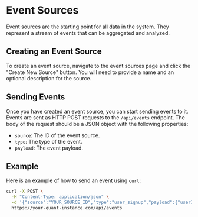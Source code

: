 # Event Sources

Event sources are the starting point for all data in the system. They represent
a stream of events that can be aggregated and analyzed.

## Creating an Event Source

To create an event source, navigate to the event sources page and click the
"Create New Source" button. You will need to provide a name and an optional
description for the source.

## Sending Events

Once you have created an event source, you can start sending events to it.
Events are sent as HTTP POST requests to the `/api/events` endpoint. The body of
the request should be a JSON object with the following properties:

- `source`: The ID of the event source.
- `type`: The type of the event.
- `payload`: The event payload.

## Example

Here is an example of how to send an event using `curl`:

```bash
curl -X POST \
  -H "Content-Type: application/json" \
  -d '{"source":"YOUR_SOURCE_ID","type":"user_signup","payload":{"userId":"123"}}' \
  https://your-quant-instance.com/api/events
```
